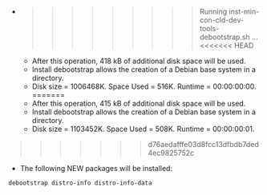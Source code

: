 * >>>>>>>>> Running inst-min-con-cld-dev-tools-debootstrap.sh ...
<<<<<<< HEAD
  * After this operation, 418 kB of additional disk space will be used.
  * Install debootstrap allows the creation of a Debian base system in a directory.
  * Disk size = 1006468K. Space Used = 516K. Runtime = 00:00:00:00.
=======
  * After this operation, 415 kB of additional disk space will be used.
  * Install debootstrap allows the creation of a Debian base system in a directory.
  * Disk size = 1103452K. Space Used = 508K. Runtime = 00:00:00:01.
>>>>>>> d76aedafffe03d8fcc13dfbdb7ded4ec9825752c
  * The following NEW packages will be installed:
  ```bash
debootstrap distro-info distro-info-data
  ```

